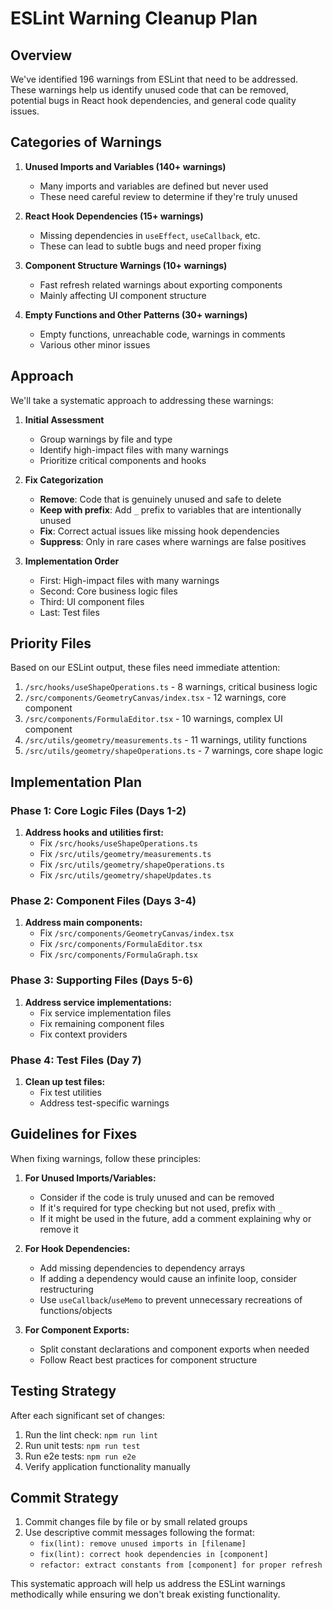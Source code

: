 # ESLint Warning Cleanup Plan

## Overview

We've identified 196 warnings from ESLint that need to be addressed. These warnings help us identify unused code that can be removed, potential bugs in React hook dependencies, and general code quality issues.

## Categories of Warnings

1. **Unused Imports and Variables (140+ warnings)**
   - Many imports and variables are defined but never used
   - These need careful review to determine if they're truly unused

2. **React Hook Dependencies (15+ warnings)**
   - Missing dependencies in `useEffect`, `useCallback`, etc.
   - These can lead to subtle bugs and need proper fixing

3. **Component Structure Warnings (10+ warnings)**
   - Fast refresh related warnings about exporting components
   - Mainly affecting UI component structure

4. **Empty Functions and Other Patterns (30+ warnings)**
   - Empty functions, unreachable code, warnings in comments
   - Various other minor issues

## Approach

We'll take a systematic approach to addressing these warnings:

1. **Initial Assessment**
   - Group warnings by file and type
   - Identify high-impact files with many warnings
   - Prioritize critical components and hooks

2. **Fix Categorization**
   - **Remove**: Code that is genuinely unused and safe to delete
   - **Keep with prefix**: Add `_` prefix to variables that are intentionally unused
   - **Fix**: Correct actual issues like missing hook dependencies
   - **Suppress**: Only in rare cases where warnings are false positives

3. **Implementation Order**
   - First: High-impact files with many warnings
   - Second: Core business logic files
   - Third: UI component files
   - Last: Test files

## Priority Files

Based on our ESLint output, these files need immediate attention:

1. `/src/hooks/useShapeOperations.ts` - 8 warnings, critical business logic
2. `/src/components/GeometryCanvas/index.tsx` - 12 warnings, core component
3. `/src/components/FormulaEditor.tsx` - 10 warnings, complex UI component 
4. `/src/utils/geometry/measurements.ts` - 11 warnings, utility functions
5. `/src/utils/geometry/shapeOperations.ts` - 7 warnings, core shape logic

## Implementation Plan

### Phase 1: Core Logic Files (Days 1-2)

1. **Address hooks and utilities first:**
   - Fix `/src/hooks/useShapeOperations.ts`
   - Fix `/src/utils/geometry/measurements.ts`
   - Fix `/src/utils/geometry/shapeOperations.ts`
   - Fix `/src/utils/geometry/shapeUpdates.ts`

### Phase 2: Component Files (Days 3-4)

1. **Address main components:**
   - Fix `/src/components/GeometryCanvas/index.tsx`
   - Fix `/src/components/FormulaEditor.tsx`
   - Fix `/src/components/FormulaGraph.tsx`

### Phase 3: Supporting Files (Days 5-6)

1. **Address service implementations:**
   - Fix service implementation files
   - Fix remaining component files
   - Fix context providers

### Phase 4: Test Files (Day 7)

1. **Clean up test files:**
   - Fix test utilities
   - Address test-specific warnings

## Guidelines for Fixes

When fixing warnings, follow these principles:

1. **For Unused Imports/Variables:**
   - Consider if the code is truly unused and can be removed
   - If it's required for type checking but not used, prefix with `_`
   - If it might be used in the future, add a comment explaining why or remove it

2. **For Hook Dependencies:**
   - Add missing dependencies to dependency arrays
   - If adding a dependency would cause an infinite loop, consider restructuring
   - Use `useCallback`/`useMemo` to prevent unnecessary recreations of functions/objects

3. **For Component Exports:**
   - Split constant declarations and component exports when needed
   - Follow React best practices for component structure

## Testing Strategy

After each significant set of changes:
1. Run the lint check: `npm run lint`
2. Run unit tests: `npm run test`
3. Run e2e tests: `npm run e2e`
4. Verify application functionality manually

## Commit Strategy

1. Commit changes file by file or by small related groups
2. Use descriptive commit messages following the format:
   - `fix(lint): remove unused imports in [filename]`
   - `fix(lint): correct hook dependencies in [component]`
   - `refactor: extract constants from [component] for proper refresh`

This systematic approach will help us address the ESLint warnings methodically while ensuring we don't break existing functionality. 